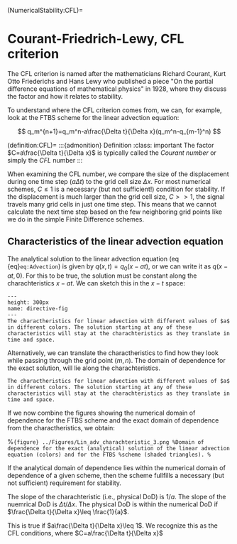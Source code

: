(NumericalStability:CFL)=
# Courant-Friedrich-Lewy, CFL criterion

The CFL criterion is named after the mathematicians Richard Courant, Kurt Otto Friederichs and Hans Lewy who published a piece "On the partial difference equations of mathematical physics" in 1928, where they discuss the factor and how it relates to stability. 

To understand where the CFL criterion comes from, we can, for example, look at the FTBS scheme for the linear advection equation:

$$
q_m^{n+1}=q_m^n-a\frac{\Delta t}{\Delta x}(q_m^n-q_{m-1}^n)
$$

(definition:CFL)=
:::{admonition} Definition
:class: important
The factor $C=a\frac{\Delta t}{\Delta x}$ is typically called the *Courant number* or simply the *CFL* number
:::

When examining the CFL number, we compare  the size of the displacement during one time step ($a\Delta t$) to the grid cell size $\Delta x$. For most numerical schemes, $C\leq 1$ is a necessary (but not sufficient!) condition for stability. If the displacement is much larger than the grid cell size, $C>>1$, the signal travels many grid cells in just one time step. This means that we cannot calculate the next time step based on the few neighboring grid points like we do in the simple Finite Difference schemes. 

## Characteristics of the linear advection equation

The analytical solution to the linear advection equation (eq {eq}`eq:Advection`) is given by $q(x,t)=q_0(x-at)$, or we can write it as $q(x-at,0)$. For this to be true, the solution must be constant along the charachteristics $x-at$. We can sketch this in the $x-t$ space:

```{figure} ../Figures/Lin_adv_charachteristic.png
---
height: 300px
name: directive-fig
---
The charactheristics for linear advection with different values of $a$ in different colors. The solution starting at any of these characteristics will stay at the charachteristics as they translate in time and space.
```

Alternatively, we can translate the charactheristics to find how they look while passing through the grid point $(m,n)$. The domain of dependence for the exact solution, will lie along the charachteristics.

```{figure} ../Figures/Lin_adv_charachteristic_2.png
The charactheristics for linear advection with different values of $a$ in different colors. The solution starting at any of these characteristics will stay at the charachteristics as they translate in time and space.
```

If we now combine the figures showing the numerical domain of dependence for the FTBS scheme and the exact domain of dependence from the charactheristics, we obtain:

%```{figure} ../Figures/Lin_adv_charachteristic_3.png
%Domain of dependence for the exact (analytical) solution of the linear advection equation (colors) and for the FTBS %scheme (shaded triangles).
%```

If the analytical domain of dependence lies within the numerical domain of dependence of a given scheme, then the scheme fullfills a necessary (but not sufficient) requirement for stability. 

The slope of the charachteristic (i.e., physical DoD) is $1/a$. The slope of the nuemrical DoD is $\Delta t/\Delta x$. The physical DoD is within the numerical DoD if $\frac{\Delta t}{\Delta x}\leq \frac{1}{a}$.

This is true if  $a\frac{\Delta t}{\Delta x}\leq 1$. We recognize this as the CFL conditions, where $C=a\frac{\Delta t}{\Delta x}$




